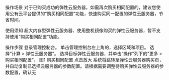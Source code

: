 操作场景
对于已购买成功的弹性云服务器，如需再次购买相同配置的，建议您使用公有云平台提供的“购买相同配置”功能，快速购买同一配置的弹性云服务器，节省时间。

使用须知
超大内存型弹性云服务器、使用整机镜像购买的弹性云服务器，暂不支持使用“购买相同配置”功能。

操作步骤
登录管理控制台。
单击管理控制台左上角的，选择区域和项目。
选择“计算 > 弹性云服务器”。
选择目标弹性云服务器，并单击“操作”列下的“更多 > 购买相同配置”。
图1 购买相同配置 
点击放大
系统将跳转至弹性云服务器购买页，并自动复制已选择云服务器的参数配置。请根据需要调整待购买弹性云服务器的参数配置，确认无

